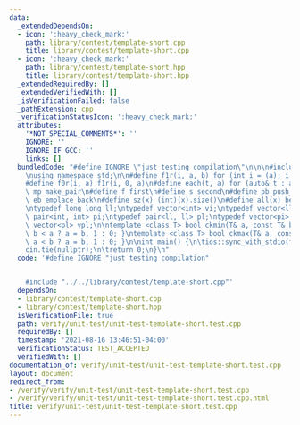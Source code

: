 ```yaml
---
data:
  _extendedDependsOn:
  - icon: ':heavy_check_mark:'
    path: library/contest/template-short.cpp
    title: library/contest/template-short.cpp
  - icon: ':heavy_check_mark:'
    path: library/contest/template-short.hpp
    title: library/contest/template-short.hpp
  _extendedRequiredBy: []
  _extendedVerifiedWith: []
  _isVerificationFailed: false
  _pathExtension: cpp
  _verificationStatusIcon: ':heavy_check_mark:'
  attributes:
    '*NOT_SPECIAL_COMMENTS*': ''
    IGNORE: ''
    IGNORE_IF_GCC: ''
    links: []
  bundledCode: "#define IGNORE \"just testing compilation\"\n\n\n#include <bits/stdc++.h>\n\
    \nusing namespace std;\n\n#define f1r(i, a, b) for (int i = (a); i < (b); ++i)\n\
    #define f0r(i, a) f1r(i, 0, a)\n#define each(t, a) for (auto& t : a)\n\n#define\
    \ mp make_pair\n#define f first\n#define s second\n#define pb push_back\n#define\
    \ eb emplace_back\n#define sz(x) (int)(x).size()\n#define all(x) begin(x), end(x)\n\
    \ntypedef long long ll;\ntypedef vector<int> vi;\ntypedef vector<ll> vl;\ntypedef\
    \ pair<int, int> pi;\ntypedef pair<ll, ll> pl;\ntypedef vector<pi> vpi;\ntypedef\
    \ vector<pl> vpl;\n\ntemplate <class T> bool ckmin(T& a, const T& b) { return\
    \ b < a ? a = b, 1 : 0; }\ntemplate <class T> bool ckmax(T& a, const T& b) { return\
    \ a < b ? a = b, 1 : 0; }\n\nint main() {\n\tios::sync_with_stdio(false);\n\t\
    cin.tie(nullptr);\n\treturn 0;\n}\n"
  code: '#define IGNORE "just testing compilation"


    #include "../../library/contest/template-short.cpp"'
  dependsOn:
  - library/contest/template-short.cpp
  - library/contest/template-short.hpp
  isVerificationFile: true
  path: verify/unit-test/unit-test-template-short.test.cpp
  requiredBy: []
  timestamp: '2021-08-16 13:46:51-04:00'
  verificationStatus: TEST_ACCEPTED
  verifiedWith: []
documentation_of: verify/unit-test/unit-test-template-short.test.cpp
layout: document
redirect_from:
- /verify/verify/unit-test/unit-test-template-short.test.cpp
- /verify/verify/unit-test/unit-test-template-short.test.cpp.html
title: verify/unit-test/unit-test-template-short.test.cpp
---
```

